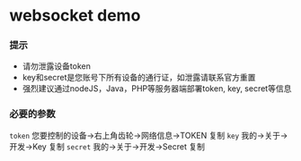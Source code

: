 # websocket demo

### 提示

* 请勿泄露设备token
* key和secret是您账号下所有设备的通行证，如泄露请联系官方重置
* 强烈建议通过nodeJS，Java，PHP等服务器端部署token, key, secret等信息

### 必要的参数

`token` 您要控制的设备->右上角齿轮->网络信息->TOKEN 复制
`key` 我的->关于->开发->Key 复制
`secret` 我的->关于->开发->Secret 复制
